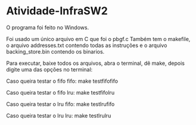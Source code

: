 # Atividade-InfraSW2

O programa foi feito no Windows.

Foi usado um único arquivo em C que foi o pbgf.c
Também tem o makefile, o arquivo addresses.txt contendo todas as instruções e o arquivo backing_store.bin contendo os binarios.

Para executar, baixe todos os arquivos, abra o terminal, dê make, depois digite uma das opções no terminal:

Caso queira testar o fifo fifo: make testfifofifo

Caso queira testar o fifo lru: make testfifolru

Caso queira testar o lru fifo: make testlrufifo

Caso queira testar o lru lru: make testlrulru
